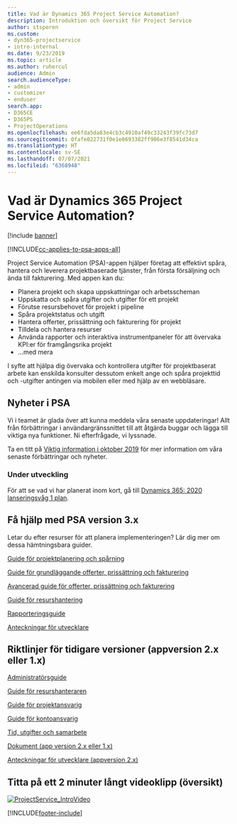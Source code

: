 ```yaml
---
title: Vad är Dynamics 365 Project Service Automation?
description: Introduktion och översikt för Project Service
author: stsporen
ms.custom:
- dyn365-projectservice
- intro-internal
ms.date: 9/23/2019
ms.topic: article
ms.author: ruhercul
audience: Admin
search.audienceType:
- admin
- customizer
- enduser
search.app:
- D365CE
- D365PS
- ProjectOperations
ms.openlocfilehash: ee6fda5da83e4cb3c4910af49c33243f39fc73d7
ms.sourcegitcommit: 0fafe022731f0e1e8693382ff906e3f8541d34ca
ms.translationtype: HT
ms.contentlocale: sv-SE
ms.lasthandoff: 07/07/2021
ms.locfileid: "6368948"
---
```

# <a name="what-is-dynamics-365-project-service-automation"></a>Vad är Dynamics 365 Project Service Automation?

[!include [banner](../includes/psa-now-project-operations.md)]

[!INCLUDE[cc-applies-to-psa-apps-all](../includes/cc-applies-to-psa-apps-all.md)]

Project Service Automation (PSA)-appen hjälper företag att effektivt spåra, hantera och leverera projektbaserade tjänster, från första försäljning och ända till fakturering. Med appen kan du:

- Planera projekt och skapa uppskattningar och arbetsscheman
- Uppskatta och spåra utgifter och utgifter för ett projekt
- Förutse resursbehovet för projekt i pipeline
- Spåra projektstatus och utgift
- Hantera offerter, prissättning och fakturering för projekt
- Tilldela och hantera resurser
- Använda rapporter och interaktiva instrumentpaneler för att övervaka KPI:er för framgångsrika projekt
- ...med mera

I syfte att hjälpa dig övervaka och kontrollera utgifter för projektbaserat arbete kan enskilda konsulter dessutom enkelt ange och spåra projekttid och -utgifter antingen via mobilen eller med hjälp av en webbläsare.

## <a name="whats-new-in-psa"></a>Nyheter i PSA
Vi i teamet är glada över att kunna meddela våra senaste uppdateringar! Allt från förbättringar i användargränssnittet till att åtgärda buggar och lägga till viktiga nya funktioner. Ni efterfrågade, vi lyssnade.

Ta en titt på [Viktig information i oktober 2019](/dynamics365-release-plan/2019wave2/index) för mer information om våra senaste förbättringar och nyheter.

### <a name="in-development"></a>Under utveckling
För att se vad vi har planerat inom kort, gå till [Dynamics 365: 2020 lanseringsvåg 1 plan](/dynamics365-release-plan/2020wave1/index).

## <a name="get-help-with-psa-version-3x"></a>Få hjälp med PSA version 3.x
Letar du efter resurser för att planera implementeringen? Lär dig mer om dessa hämtningsbara guider.

 [Guide för projektplanering och spårning](../psa/implementation-guides/project-planning-tracking.md)

 [Guide för grundläggande offerter, prissättning och fakturering](../psa/implementation-guides/begin-quoting-pricing-billing.md)

 [Avancerad guide för offerter, prissättning och fakturering](../psa/implementation-guides/adv-quoting-pricing-billing.md)

 [Guide för resurshantering](../psa/implementation-guides/resource-management-guide.md)

 [Rapporteringsguide](../psa/implementation-guides/reporting-guide.md)

 [Anteckningar för utvecklare](../psa/developer-guides/overview-dev-notes-v3.x.md)

## <a name="guidance-for-earlier-versions-app-version-2x-or-1x"></a>Riktlinjer för tidigare versioner (appversion 2.x eller 1.x)
 [Administratörsguide](../psa/admin-guide.md)

 [Guide för resurshanteraren](../psa/resource-manager-guide.md)

 [Guide för projektansvarig](../psa/project-manager-guide.md)

 [Guide för kontoansvarig](../psa/account-manager-guide.md)

 [Tid, utgifter och samarbete](../psa/time-expense-collaboration-guide.md)

 [Dokument (app version 2.x eller 1.x)](../psa/white-papers.md)

 [Anteckningar för utvecklare (appversion 2.x)](../psa/developer-guides/add-custom-qoi-forms-v2.x.md)

 ## <a name="watch-a-2-minute-overview-video"></a>Titta på ett 2 minuter långt videoklipp (översikt)
 <a name="heroArea"></a> [![ProjectService_IntroVideo](../psa/media/project-service-intro-video.png "ProjectService_IntroVideo")](https://go.microsoft.com/fwlink/p/?LinkId=799457)




[!INCLUDE[footer-include](../includes/footer-banner.md)]